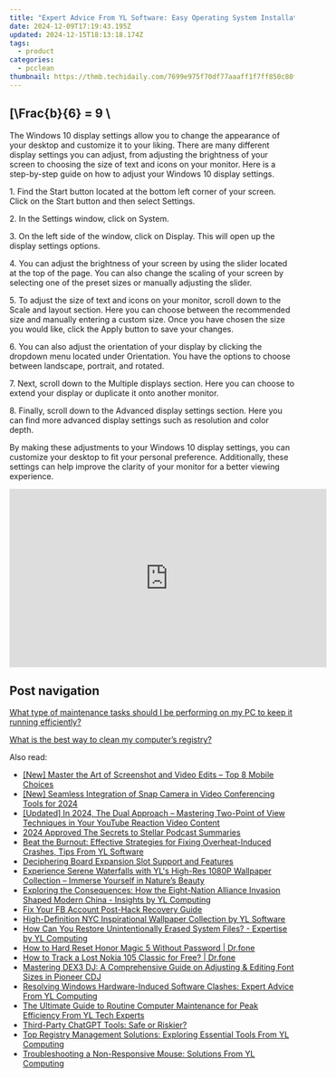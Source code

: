 ```yaml
---
title: "Expert Advice From YL Software: Easy Operating System Installation for New PCs & Laptops"
date: 2024-12-09T17:19:43.195Z
updated: 2024-12-15T18:13:18.174Z
tags:
  - product
categories:
  - pcclean
thumbnail: https://thmb.techidaily.com/7699e975f70df77aaaff1f7ff850c80f5528a8664aaaf1c97135009707fe41f7.jpg
---
```


## \[\Frac{b}{6} = 9 \

The Windows 10 display settings allow you to change the appearance of your desktop and customize it to your liking. There are many different display settings you can adjust, from adjusting the brightness of your screen to choosing the size of text and icons on your monitor. Here is a step-by-step guide on how to adjust your Windows 10 display settings. 

1\. Find the Start button located at the bottom left corner of your screen. Click on the Start button and then select Settings.

2\. In the Settings window, click on System.

3\. On the left side of the window, click on Display. This will open up the display settings options. 

4\. You can adjust the brightness of your screen by using the slider located at the top of the page. You can also change the scaling of your screen by selecting one of the preset sizes or manually adjusting the slider.

5\. To adjust the size of text and icons on your monitor, scroll down to the Scale and layout section. Here you can choose between the recommended size and manually entering a custom size. Once you have chosen the size you would like, click the Apply button to save your changes.

6\. You can also adjust the orientation of your display by clicking the dropdown menu located under Orientation. You have the options to choose between landscape, portrait, and rotated.

7\. Next, scroll down to the Multiple displays section. Here you can choose to extend your display or duplicate it onto another monitor.

8\. Finally, scroll down to the Advanced display settings section. Here you can find more advanced display settings such as resolution and color depth. 

By making these adjustments to your Windows 10 display settings, you can customize your desktop to fit your personal preference. Additionally, these settings can help improve the clarity of your monitor for a better viewing experience.

<!-- affiliate ads begin -->
<iframe width="560" height="315" src="https://www.youtube.com/embed/bXmwwSmYqq4?si=Bb-eJfLnlpeeClyt" title="YouTube video player" frameborder="0" allow="accelerometer; autoplay; clipboard-write; encrypted-media; gyroscope; picture-in-picture; web-share" referrerpolicy="strict-origin-when-cross-origin" allowfullscreen></iframe>
<!-- affiliate ads end -->

## Post navigation

[What type of maintenance tasks should I be performing on my PC to keep it running efficiently?](https://tools.techidaily.com/pcclean/products/)

[What is the best way to clean my computer’s registry?](https://tools.techidaily.com/pcclean/products/)

<ins class="adsbygoogle"
     style="display:block"
     data-ad-format="autorelaxed"
     data-ad-client="ca-pub-7571918770474297"
     data-ad-slot="1223367746"></ins>

<ins class="adsbygoogle"
     style="display:block"
     data-ad-client="ca-pub-7571918770474297"
     data-ad-slot="8358498916"
     data-ad-format="auto"
     data-full-width-responsive="true"></ins>

<span class="atpl-alsoreadstyle">Also read:</span>
<div><ul>
<li><a href="https://fox-cloud.techidaily.com/new-master-the-art-of-screenshot-and-video-edits-top-8-mobile-choices/"><u>[New] Master the Art of Screenshot and Video Edits – Top 8 Mobile Choices</u></a></li>
<li><a href="https://desktop-recording.techidaily.com/new-seamless-integration-of-snap-camera-in-video-conferencing-tools-for-2024/"><u>[New] Seamless Integration of Snap Camera in Video Conferencing Tools for 2024</u></a></li>
<li><a href="https://youtube-tips.techidaily.com/ed-in-2024-the-dual-approach-mastering-two-point-of-view-techniques-in-your-youtube-reaction-video-content/"><u>[Updated] In 2024, The Dual Approach – Mastering Two-Point of View Techniques in Your YouTube Reaction Video Content</u></a></li>
<li><a href="https://some-skills.techidaily.com/2024-approved-the-secrets-to-stellar-podcast-summaries/"><u>2024 Approved The Secrets to Stellar Podcast Summaries</u></a></li>
<li><a href="https://discover-amazing.techidaily.com/beat-the-burnout-effective-strategies-for-fixing-overheat-induced-crashes-tips-from-yl-software/"><u>Beat the Burnout: Effective Strategies for Fixing Overheat-Induced Crashes, Tips From YL Software</u></a></li>
<li><a href="https://buynow-info.techidaily.com/deciphering-board-expansion-slot-support-and-features/"><u>Deciphering Board Expansion Slot Support and Features</u></a></li>
<li><a href="https://discover-amazing.techidaily.com/experience-serene-waterfalls-with-yls-high-res-1080p-wallpaper-collection-immerse-yourself-in-natures-beauty/"><u>Experience Serene Waterfalls with YL's High-Res 1080P Wallpaper Collection – Immerse Yourself in Nature’s Beauty</u></a></li>
<li><a href="https://discover-amazing.techidaily.com/exploring-the-consequences-how-the-eight-nation-alliance-invasion-shaped-modern-china-insights-by-yl-computing/"><u>Exploring the Consequences: How the Eight-Nation Alliance Invasion Shaped Modern China - Insights by YL Computing</u></a></li>
<li><a href="https://facebook-videos.techidaily.com/fix-your-fb-account-post-hack-recovery-guide/"><u>Fix Your FB Account Post-Hack Recovery Guide</u></a></li>
<li><a href="https://win-wonderful.techidaily.com/high-definition-nyc-inspirational-wallpaper-collection-by-yl-software/"><u>High-Definition NYC Inspirational Wallpaper Collection by YL Software</u></a></li>
<li><a href="https://discover-amazing.techidaily.com/how-can-you-restore-unintentionally-erased-system-files-expertise-by-yl-computing/"><u>How Can You Restore Unintentionally Erased System Files? - Expertise by YL Computing</u></a></li>
<li><a href="https://techidaily.com/how-to-hard-reset-honor-magic-5-without-password-drfone-by-drfone-reset-android-reset-android/"><u>How to Hard Reset Honor Magic 5 Without Password | Dr.fone</u></a></li>
<li><a href="https://android-location-track.techidaily.com/how-to-track-a-lost-nokia-105-classic-for-free-drfone-by-drfone-virtual-android/"><u>How to Track a Lost Nokia 105 Classic for Free? | Dr.fone</u></a></li>
<li><a href="https://discover-amazing.techidaily.com/mastering-dex3-dj-a-comprehensive-guide-on-adjusting-and-editing-font-sizes-in-pioneer-cdj/"><u>Mastering DEX3 DJ: A Comprehensive Guide on Adjusting & Editing Font Sizes in Pioneer CDJ</u></a></li>
<li><a href="https://discover-amazing.techidaily.com/resolving-windows-hardware-induced-software-clashes-expert-advice-from-yl-computing/"><u>Resolving Windows Hardware-Induced Software Clashes: Expert Advice From YL Computing</u></a></li>
<li><a href="https://discover-amazing.techidaily.com/the-ultimate-guide-to-routine-computer-maintenance-for-peak-efficiency-from-yl-tech-experts/"><u>The Ultimate Guide to Routine Computer Maintenance for Peak Efficiency From YL Tech Experts</u></a></li>
<li><a href="https://tech-savvy.techidaily.com/third-party-chatgpt-tools-safe-or-riskier/"><u>Third-Party ChatGPT Tools: Safe or Riskier?</u></a></li>
<li><a href="https://discover-amazing.techidaily.com/top-registry-management-solutions-exploring-essential-tools-from-yl-computing/"><u>Top Registry Management Solutions: Exploring Essential Tools From YL Computing</u></a></li>
<li><a href="https://discover-amazing.techidaily.com/troubleshooting-a-non-responsive-mouse-solutions-from-yl-computing/"><u>Troubleshooting a Non-Responsive Mouse: Solutions From YL Computing</u></a></li>
</ul></div>

